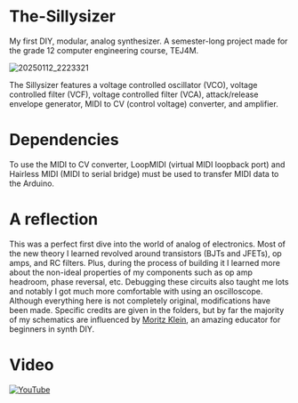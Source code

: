 # The-Sillysizer
My first DIY, modular, analog synthesizer. A semester-long project made for the grade 12 computer engineering course, TEJ4M.

![20250112_2223321](https://github.com/user-attachments/assets/33baa586-dae3-4620-8b05-e2ffb44f1870)

The Sillysizer features a voltage controlled oscillator (VCO), voltage controlled filter (VCF), voltage controlled filter (VCA), attack/release envelope generator, MIDI to CV (control voltage) converter, and amplifier. 

# Dependencies
To use the MIDI to CV converter, LoopMIDI (virtual MIDI loopback port) and Hairless MIDI (MIDI to serial bridge) must be used to transfer MIDI data to the Arduino. 

# A reflection
This was a perfect first dive into the world of analog of electronics. Most of the new theory I learned revolved around transistors (BJTs and JFETs), op amps, and RC filters. Plus, during the process of building it I learned more about the non-ideal properties of my components such as op amp headroom, phase reversal, etc. Debugging these circuits also taught me lots and notably I got much more comfortable with using an oscilloscope. Although everything here is not completely original, modifications have been made. Specific credits are given in the folders, but by far the majority of my schematics are influenced by [Moritz Klein]([url](https://www.youtube.com/@MoritzKlein0)), an amazing educator for beginners in synth DIY.

# Video
[![YouTube](http://i.ytimg.com/vi/ZbMLcu-dgLU/hqdefault.jpg)](https://www.youtube.com/watch?v=ZbMLcu-dgLU)
